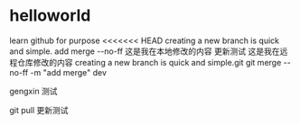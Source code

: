 # helloworld
learn github for purpose
<<<<<<< HEAD
creating a new branch is quick and simple.
add merge --no-ff
这是我在本地修改的内容
更新测试
这是我在远程仓库修改的内容
creating a new branch is quick and simple.git
git merge --no-ff -m "add merge" dev


gengxin 测试

git pull 更新测试
